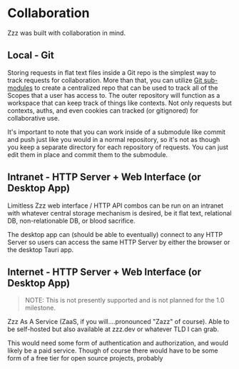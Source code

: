 # Collaboration

Zzz was built with collaboration in mind.

## Local - Git

Storing requests in flat text files inside a Git repo is the simplest way to track requests for collaboration. More than that, you can utilize [Git sub-modules](https://git-scm.com/book/en/v2/Git-Tools-Submodules) to create a centralized repo that can be used to track all of the Scopes that a user has access to.  The outer repository will function as a workspace that can keep track of things like contexts. Not only requests but contexts, auths, and even cookies can tracked (or gitignored) for collaborative use.

It's important to note that you can work inside of a submodule like commit and push just like you would in a normal repository, so it's not as though you keep a separate directory for each repository of requests. You can just edit them in place and commit them to the submodule.

## Intranet - HTTP Server + Web Interface (or Desktop App)

Limitless Zzz web interface / HTTP API combos can be run on an intranet with whatever central storage mechanism is desired, be it flat text, relational DB, non-relationable DB, or blood sacrifice.

The desktop app can (should be able to eventually) connect to any HTTP Server so users can access the same HTTP Server by either the browser or the desktop Tauri app.

## Internet - HTTP Server + Web Interface (or Desktop App)

> NOTE: This is not presently supported and is not planned for the 1.0 milestone.

Zzz As A Service (ZaaS, if you will....pronounced "Zazz" of course). Able to be self-hosted but also available at zzz.dev or whatever TLD I can grab.

This would need some form of authentication and authorization, and would likely be a paid service. Though of course there would have to be some form of a free tier for open source projects, probably
